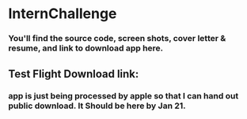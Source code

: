 # InternChallenge

### You'll find the source code, screen shots, cover letter & resume, and link to download app here.

## Test Flight Download link:

### app is just being processed by apple so that I can hand out public download. It Should be here by Jan 21.
